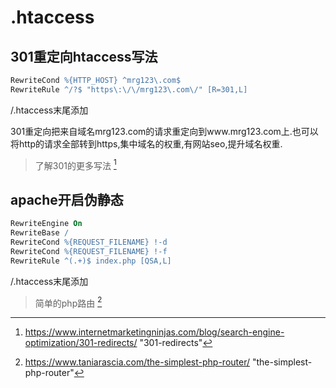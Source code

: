# .htaccess


## 301重定向htaccess写法

```apache
RewriteCond %{HTTP_HOST} ^mrg123\.com$
RewriteRule ^/?$ "https\:\/\/mrg123\.com\/" [R=301,L]
```

/.htaccess末尾添加

301重定向把来自域名mrg123.com的请求重定向到www.mrg123.com上.也可以将http的请求全部转到https,集中域名的权重,有网站seo,提升域名权重.

> 了解301的更多写法 [^1]



## apache开启伪静态

```apache
RewriteEngine On
RewriteBase /
RewriteCond %{REQUEST_FILENAME} !-d
RewriteCond %{REQUEST_FILENAME} !-f
RewriteRule ^(.+)$ index.php [QSA,L]
```

/.htaccess末尾添加

> 简单的php路由 [^2]









[^1]: https://www.internetmarketingninjas.com/blog/search-engine-optimization/301-redirects/ "301-redirects"
[^2]: https://www.taniarascia.com/the-simplest-php-router/ "the-simplest-php-router"